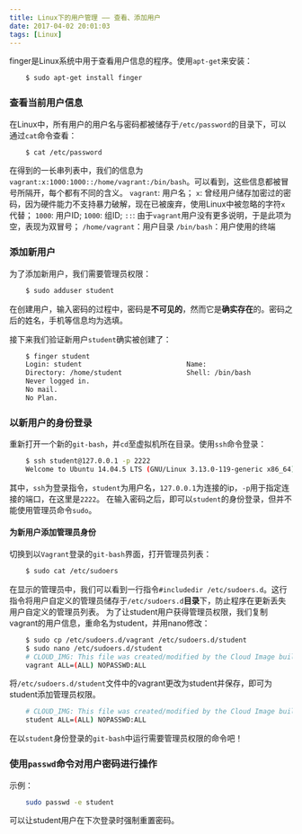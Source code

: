 ```yaml
---
title: Linux下的用户管理 —— 查看、添加用户
date: 2017-04-02 20:01:03
tags: [Linux]
---
```

finger是Linux系统中用于查看用户信息的程序。使用`apt-get`来安装：

``` bash
	$ sudo apt-get install finger
```

### 查看当前用户信息

在Linux中，所有用户的用户名与密码都被储存于`/etc/password`的目录下，可以通过`cat`命令查看：
``` bash
	$ cat /etc/password
```
在得到的一长串列表中，我们的信息为`vagrant:x:1000:1000::/home/vagrant:/bin/bash`。可以看到，这些信息都被冒号所隔开，每个都有不同的含义。
`vagrant`:  用户名；
`x`:  曾经用户储存加密过的密码，因为硬件能力不支持暴力破解，现在已被废弃，使用Linux中被忽略的字符`x`代替；
`1000`: 用户ID;
`1000`: 组ID;
`::`:  由于`vagrant`用户没有更多说明，于是此项为空，表现为双冒号；
`/home/vagrant`：用户目录
`/bin/bash`：用户使用的终端

### 添加新用户

为了添加新用户，我们需要管理员权限：
``` bash
	$ sudo adduser student
```
在创建用户，输入密码的过程中，密码是**不可见的**，然而它是**确实存在**的。密码之后的姓名，手机等信息均为选填。

接下来我们验证新用户`student`确实被创建了：
``` bash
	$ finger student
	Login: student                          Name:
	Directory: /home/student                Shell: /bin/bash
	Never logged in.
	No mail.
	No Plan.
```
### 以新用户的身份登录
重新打开一个新的`git-bash`，并`cd`至虚拟机所在目录。使用`ssh`命令登录：
``` bash
	$ ssh student@127.0.0.1 -p 2222
	Welcome to Ubuntu 14.04.5 LTS (GNU/Linux 3.13.0-119-generic x86_64)
```
其中，`ssh`为登录指令，`student`为用户名，`127.0.0.1`为连接的ip，`-p`用于指定连接的端口，在这里是`2222`。
在输入密码之后，即可以`student`的身份登录，但并不能使用管理员命令`sudo`。

#### 为新用户添加管理员身份
切换到以`Vagrant`登录的`git-bash`界面，打开管理员列表：
``` bash
	$ sudo cat /etc/sudoers
```
在显示的管理员中，我们可以看到一行指令`#includedir /etc/sudoers.d`。这行指令将用户自定义的管理员储存于`/etc/sudoers.d`**目录**下，防止程序在更新丢失用户自定义的管理员列表。
为了让student用户获得管理员权限，我们复制vagrant的用户信息，重命名为student，并用nano修改：
``` bash
	$ sudo cp /etc/sudoers.d/vagrant /etc/sudoers.d/student
	$ sudo nano /etc/sudoers.d/student
	# CLOUD_IMG: This file was created/modified by the Cloud Image build process
	vagrant ALL=(ALL) NOPASSWD:ALL
```

将`/etc/sudoers.d/student`文件中的vagrant更改为student并保存，即可为student添加管理员权限。
``` bash
	# CLOUD_IMG: This file was created/modified by the Cloud Image build process
	student ALL=(ALL) NOPASSWD:ALL
```

在以`student`身份登录的`git-bash`中运行需要管理员权限的命令吧！

### 使用`passwd`命令对用户密码进行操作
示例：
``` bash
	sudo passwd -e student
```
可以让student用户在下次登录时强制重置密码。
